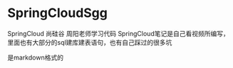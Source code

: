 # SpringCloudSgg
SpringCloud 尚硅谷 周阳老师学习代码
SpringCloud笔记是自己看视频所编写，里面也有大部分的sql建库建表语句，也有自己踩过的很多坑


是markdown格式的
